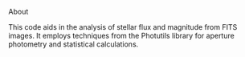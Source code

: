 About

This code aids in the analysis of stellar flux and magnitude from FITS images. It employs techniques from the Photutils library for aperture photometry and statistical calculations. 
